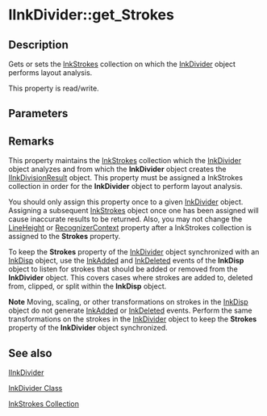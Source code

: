 # IInkDivider::get_Strokes

## Description

Gets or sets the [InkStrokes](https://learn.microsoft.com/previous-versions/windows/desktop/legacy/ms703293(v=vs.85)) collection on which the [InkDivider](https://learn.microsoft.com/windows/desktop/tablet/inkdivider-class) object performs layout analysis.

This property is read/write.

## Parameters

## Remarks

This property maintains the [InkStrokes](https://learn.microsoft.com/previous-versions/windows/desktop/legacy/ms703293(v=vs.85)) collection which the [InkDivider](https://learn.microsoft.com/windows/desktop/tablet/inkdivider-class) object analyzes and from which the **InkDivider** object creates the [IInkDivisionResult](https://learn.microsoft.com/windows/desktop/api/msinkaut15/nn-msinkaut15-iinkdivisionresult) object. This property must be assigned a InkStrokes collection in order for the **InkDivider** object to perform layout analysis.

You should only assign this property once to a given [InkDivider](https://learn.microsoft.com/windows/desktop/tablet/inkdivider-class) object. Assigning a subsequent [InkStrokes](https://learn.microsoft.com/previous-versions/windows/desktop/legacy/ms703293(v=vs.85)) object once one has been assigned will cause inaccurate results to be returned. Also, you may not change the [LineHeight](https://learn.microsoft.com/windows/desktop/api/msinkaut15/nf-msinkaut15-iinkdivider-get_lineheight) or [RecognizerContext](https://learn.microsoft.com/windows/desktop/api/msinkaut15/nf-msinkaut15-iinkdivider-get_recognizercontext) property after a InkStrokes collection is assigned to the **Strokes** property.

To keep the **Strokes** property of the [InkDivider](https://learn.microsoft.com/windows/desktop/tablet/inkdivider-class) object synchronized with an [InkDisp](https://learn.microsoft.com/windows/desktop/tablet/inkdisp-class) object, use the [InkAdded](https://learn.microsoft.com/windows/desktop/tablet/inkdisp-inkadded) and [InkDeleted](https://learn.microsoft.com/windows/desktop/tablet/inkdisp-inkdeleted) events of the **InkDisp** object to listen for strokes that should be added or removed from the **InkDivider** object. This covers cases where strokes are added to, deleted from, clipped, or split within the **InkDisp** object.

**Note** Moving, scaling, or other transformations on strokes in the [InkDisp](https://learn.microsoft.com/windows/desktop/tablet/inkdisp-class) object do not generate [InkAdded](https://learn.microsoft.com/windows/desktop/tablet/inkdisp-inkadded) or [InkDeleted](https://learn.microsoft.com/windows/desktop/tablet/inkdisp-inkdeleted) events. Perform the same transformations on the strokes in the [InkDivider](https://learn.microsoft.com/windows/desktop/tablet/inkdivider-class) object to keep the **Strokes** property of the **InkDivider** object synchronized.

## See also

[IInkDivider](https://learn.microsoft.com/windows/win32/api/msinkaut15/nn-msinkaut15-iinkdivider)

[InkDivider Class](https://learn.microsoft.com/windows/desktop/tablet/inkdivider-class)

[InkStrokes Collection](https://learn.microsoft.com/previous-versions/windows/desktop/legacy/ms703293(v=vs.85))
